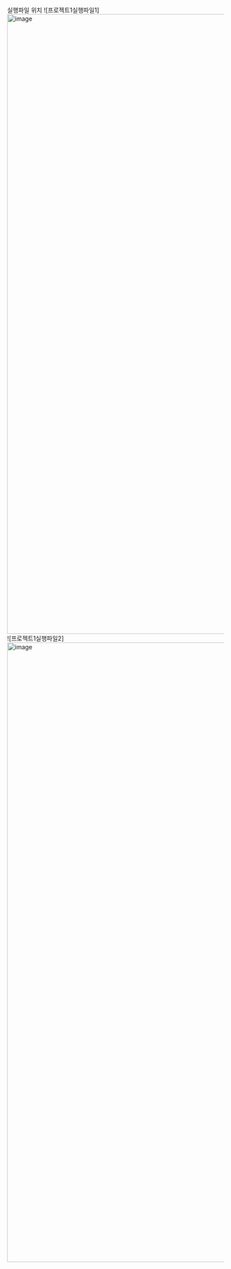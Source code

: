 실행파일 위치
![프로젝트1실행파일1]<img width="1440" alt="image" src="https://github.com/minicastle11/real-project/assets/130207045/083f7ccc-264d-440c-87c8-9477ea352c7f">
![프로젝트1실행파일2]<img width="1440" alt="image" src="https://github.com/minicastle11/real-project/assets/130207045/1f2e378f-f12a-41f8-85cc-545be97f039b">
